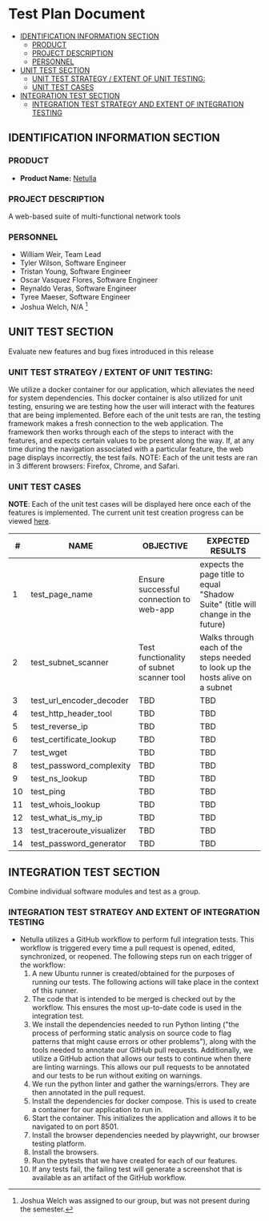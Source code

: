 # Test Plan Document

- [IDENTIFICATION INFORMATION SECTION](#identification-information-section)
  - [PRODUCT](#product)
  - [PROJECT DESCRIPTION](#project-description)
  - [PERSONNEL](#personnel)
- [UNIT TEST SECTION](#unit-test-section)
  - [UNIT TEST STRATEGY / EXTENT OF UNIT TESTING:](#unit-test-strategy--extent-of-unit-testing)
  - [UNIT TEST CASES](#unit-test-cases)
- [INTEGRATION TEST SECTION](#integration-test-section)
  - [INTEGRATION TEST STRATEGY AND EXTENT OF INTEGRATION TESTING](#integration-test-strategy-and-extent-of-integration-testing)

## IDENTIFICATION INFORMATION SECTION

### PRODUCT

- **Product Name:** [Netulla](https://netulla.streamlit.app/)

### PROJECT DESCRIPTION

A web-based suite of multi-functional network tools

### PERSONNEL

- William Weir, Team Lead
- Tyler Wilson, Software Engineer
- Tristan Young, Software Engineer
- Oscar Vasquez Flores, Software Engineer
- Reynaldo Veras, Software Engineer
- Tyree Maeser, Software Engineer
- Joshua Welch, N/A [^1]

[^1]: Joshua Welch was assigned to our group, but was not present during the semester.

## UNIT TEST SECTION

Evaluate new features and bug fixes introduced in this release

### UNIT TEST STRATEGY / EXTENT OF UNIT TESTING:

We utilize a docker container for our application, which alleviates the need for system dependencies. This docker container is also utilized for unit testing, ensuring we are testing how the user will interact with the features that are being implemented. Before each of the unit tests are ran, the testing framework makes a fresh connection to the web application. The framework then works through each of the steps to interact with the features, and expects certain values to be present along the way. If, at any time during the navigation associated with a particular feature, the web page displays incorrectly, the test fails. NOTE: Each of the unit tests are ran in 3 different browsers: Firefox, Chrome, and Safari.

### UNIT TEST CASES

**NOTE**: Each of the unit test cases will be displayed here once each of the features is implemented. The current unit test creation progress can be viewed [here](tests/test_frontend.py).

| \#  | NAME                       | OBJECTIVE                               | EXPECTED RESULTS                                                                 |
| --- | -------------------------- | --------------------------------------- | -------------------------------------------------------------------------------- |
| 1   | test_page_name             | Ensure successful connection to web-app | expects the page title to equal "Shadow Suite" (title will change in the future) |
| 2   | test_subnet_scanner        | Test functionality of subnet scanner tool | Walks through each of the steps needed to look up the hosts alive on a subnet |
| 3   | test_url_encoder_decoder   | TBD                                     | TBD                                                                              |
| 4   | test_http_header_tool      | TBD                                     | TBD                                                                              |
| 5   | test_reverse_ip            | TBD                                     | TBD                                                                              |
| 6   | test_certificate_lookup    | TBD                                     | TBD                                                                              |
| 7   | test_wget                  | TBD                                     | TBD                                                                              |
| 8   | test_password_complexity   | TBD                                     | TBD                                                                              |
| 9   | test_ns_lookup             | TBD                                     | TBD                                                                              |
| 10  | test_ping                  | TBD                                     | TBD                                                                              |
| 11  | test_whois_lookup          | TBD                                     | TBD                                                                              |
| 12  | test_what_is_my_ip         | TBD                                     | TBD                                                                              |
| 13  | test_traceroute_visualizer | TBD                                     | TBD                                                                              |
| 14  | test_password_generator    | TBD                                     | TBD                                                                              |

## INTEGRATION TEST SECTION

Combine individual software modules and test as a group.

### INTEGRATION TEST STRATEGY AND EXTENT OF INTEGRATION TESTING

- Netulla utilizes a GitHub workflow to perform full integration tests. This workflow is triggered every time a pull request is opened, edited, synchronized, or reopened. The following steps run on each trigger of the workflow:
  1. A new Ubuntu runner is created/obtained for the purposes of running our tests. The following actions will take place in the context of this runner.
  2. The code that is intended to be merged is checked out by the workflow. This ensures the most up-to-date code is used in the integration test.
  3. We install the dependencies needed to run Python linting ("the process of performing static analysis on source code to flag patterns that might cause errors or other problems"), along with the tools needed to annotate our GitHub pull requests. Additionally, we utilize a GitHub action that allows our tests to continue when there are linting warnings. This allows our pull requests to be annotated and our tests to be run without exiting on warnings.
  4. We run the python linter and gather the warnings/errors. They are then annotated in the pull request.
  5. Install the dependencies for docker compose. This is used to create a container for our application to run in.
  6. Start the container. This initializes the application and allows it to be navigated to on port 8501.
  7. Install the browser dependencies needed by playwright, our browser testing platform.
  8. Install the browsers.
  9. Run the pytests that we have created for each of our features.
  10. If any tests fail, the failing test will generate a screenshot that is available as an artifact of the GitHub workflow.
